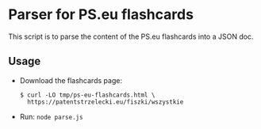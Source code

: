 # Parser for PS.eu flashcards

This script is to parse the content of the PS.eu flashcards into a JSON doc.

## Usage

 - Download the flashcards page:
   ```
   $ curl -LO tmp/ps-eu-flashcards.html \
     https://patentstrzelecki.eu/fiszki/wszystkie
   ```
 - Run: `node parse.js`


